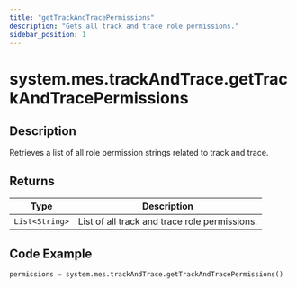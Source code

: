 ```yaml
---
title: "getTrackAndTracePermissions"
description: "Gets all track and trace role permissions."
sidebar_position: 1
---
```


# system.mes.trackAndTrace.getTrackAndTracePermissions

## Description
Retrieves a list of all role permission strings related to track and trace.

## Returns
| Type         | Description                          |
|--------------|--------------------------------------|
| `List<String>` | List of all track and trace role permissions.    |

## Code Example
```python
permissions = system.mes.trackAndTrace.getTrackAndTracePermissions()
```

